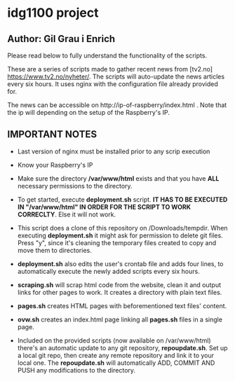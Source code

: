 # idg1100 project

## Author: Gil Grau i Enrich

Please read below to fully understand the functionality of the scripts.

These are a series of scripts made to gather recent news from [tv2.no] https://www.tv2.no/nyheter/. The scripts will auto-update the news articles every six hours. It uses nginx with the configuration file already provided for. 

The news can be accessible on http://ip-of-raspberry/index.html . Note that the ip will depending on the setup of the Raspberry's IP.

## IMPORTANT NOTES

- Last version of nginx must be installed prior to any scrip execution
- Know your Raspberry's IP
- Make sure the directory **/var/www/html** exists and that you have **ALL** necessary permissions to the directory.

- To get started, execute **deployment.sh** script. **IT HAS TO BE EXECUTED IN "/var/www/html" IN ORDER FOR THE SCRIPT TO WORK CORRECLTY**. Else it will not work. 

- This script does a clone of this repository on /Downloads/tempdir. When executing **deployment.sh** it might ask for permission to delete git files. Press "y", since it's cleaning the temporary files created to copy and move them to directories. 

- **deployment.sh** also edits the user's crontab file and adds four lines, to automatically execute the newly added scripts every six hours.

- **scraping.sh** will scrap html code from the website, clean it and output links for other pages to work. It creates a directory with plain text files. 

- **pages.sh** creates HTML pages with beforementioned text files' content.

- **ovw.sh** creates an index.html page linking all **pages.sh** files in a single page.

- Included on the provided scripts (now available on /var/www/html) there's an automatic update to any git repository, **repoupdate.sh**. Set up a local git repo, then create any remote repository and link it to your local one. The **repoupdate.sh** will automatically ADD, COMMIT AND PUSH any modifications to the directory. 



